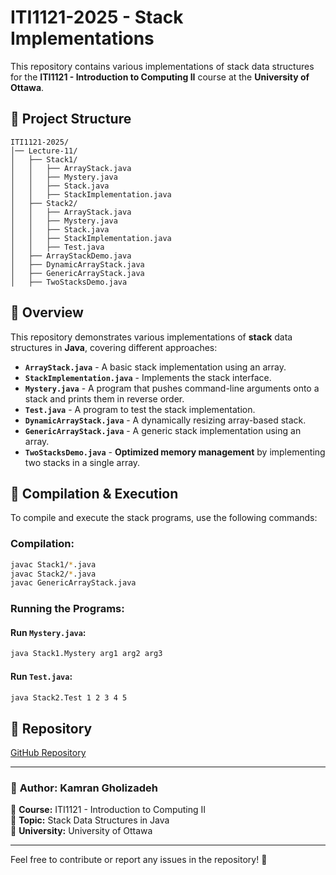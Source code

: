 # ITI1121-2025 - Stack Implementations

This repository contains various implementations of stack data structures for the **ITI1121 - Introduction to Computing II** course at the **University of Ottawa**.

## 📂 Project Structure

```
ITI1121-2025/
│── Lecture-11/
│   ├── Stack1/
│   │   ├── ArrayStack.java
│   │   ├── Mystery.java
│   │   ├── Stack.java
│   │   ├── StackImplementation.java
│   ├── Stack2/
│   │   ├── ArrayStack.java
│   │   ├── Mystery.java
│   │   ├── Stack.java
│   │   ├── StackImplementation.java
│   │   ├── Test.java
│   ├── ArrayStackDemo.java
│   ├── DynamicArrayStack.java
│   ├── GenericArrayStack.java
│   ├── TwoStacksDemo.java
```

## 📜 Overview

This repository demonstrates various implementations of **stack** data structures in **Java**, covering different approaches:

- **`ArrayStack.java`** - A basic stack implementation using an array.
- **`StackImplementation.java`** - Implements the stack interface.
- **`Mystery.java`** - A program that pushes command-line arguments onto a stack and prints them in reverse order.
- **`Test.java`** - A program to test the stack implementation.
- **`DynamicArrayStack.java`** - A dynamically resizing array-based stack.
- **`GenericArrayStack.java`** - A generic stack implementation using an array.
- **`TwoStacksDemo.java`** - **Optimized memory management** by implementing two stacks in a single array.


## 🚀 Compilation & Execution

To compile and execute the stack programs, use the following commands:

### **Compilation:**
```sh
javac Stack1/*.java
javac Stack2/*.java
javac GenericArrayStack.java
```

### **Running the Programs:**

#### **Run `Mystery.java`:**
```sh
java Stack1.Mystery arg1 arg2 arg3
```

#### **Run `Test.java`:**
```sh
java Stack2.Test 1 2 3 4 5
```


## 🔗 Repository

[GitHub Repository](https://github.com/kamranghz/ITI1121-2025)

---

### 📌 **Author:** Kamran Gholizadeh  
📅 **Course:** ITI1121 - Introduction to Computing II  
📖 **Topic:** Stack Data Structures in Java  
🏫 **University:** University of Ottawa  

---

Feel free to contribute or report any issues in the repository! 🚀
